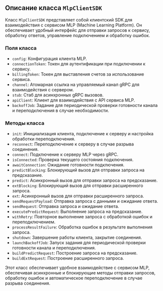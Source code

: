 ## Описание класса `MlpClientSDK`

Класс `MlpClientSDK` представляет собой клиентский SDK для взаимодействия с сервисом MLP (Machine Learning Platform). Он обеспечивает удобный интерфейс для отправки запросов к сервису, обработку ответов, управление подключением и обработку ошибок.

### Поля класса

- `config`: Конфигурация клиента MLP.
- `connectionToken`: Токен для аутентификации при подключении к сервису.
- `billingToken`: Токен для выставления счетов за использование сервиса.
- `channel`: Атомарная ссылка на управляемый канал gRPC для взаимодействия с сервером.
- `stub`: Стаб для асинхронных gRPC вызовов.
- `apiClient`: Клиент для взаимодействия с API сервиса MLP.
- `backoffJob`: Задание для периодической проверки готовности канала и переподключения в случае необходимости.

### Методы класса

- `init`: Инициализация клиента, подключение к серверу и настройка обработки переподключения.
- `reconnect`: Переподключение к серверу в случае разрыва соединения.
- `connect`: Подключение к серверу MLP через gRPC.
- `isConnected`: Проверка текущего состояния подключения.
- `awaitConnection`: Ожидание готовности подключения.
- `predictBlocking`: Блокирующий вызов для отправки запроса на предсказание.
- `predict`: Асинхронный вызов для отправки запроса на предсказание.
- `extBlocking`: Блокирующий вызов для отправки расширенного запроса.
- `ext`: Асинхронный вызов для отправки расширенного запроса.
- `sendRequestPayload`: Отправка запроса с данными и ожидание ответа.
- `sendRequest`: Отправка запроса и ожидание ответа.
- `executePredictRequest`: Выполнение запроса на предсказание.
- `withRetry`: Повторное выполнение запроса с обработкой ошибок и переподключением.
- `processResultFailure`: Обработка ошибок в результате выполнения запроса.
- `shutdown`: Завершение работы клиента, закрытие соединения.
- `launchBackoffJob`: Запуск задания для периодической проверки готовности канала и переподключения.
- `buildPredictRequest`: Построение запроса на предсказание.
- `buildExtRequest`: Построение расширенного запроса.

Этот класс обеспечивает удобное взаимодействие с сервисом MLP, обеспечивая асинхронные и блокирующие методы отправки запросов, обработку ошибок и автоматическое переподключение в случае разрыва соединения.